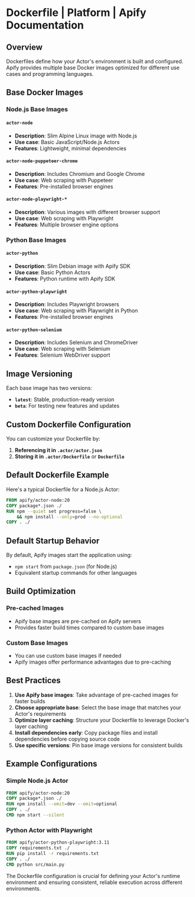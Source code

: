 # Dockerfile | Platform | Apify Documentation

## Overview

Dockerfiles define how your Actor's environment is built and configured. Apify provides multiple base Docker images optimized for different use cases and programming languages.

## Base Docker Images

### Node.js Base Images

#### `actor-node`
- **Description**: Slim Alpine Linux image with Node.js
- **Use case**: Basic JavaScript/Node.js Actors
- **Features**: Lightweight, minimal dependencies

#### `actor-node-puppeteer-chrome`
- **Description**: Includes Chromium and Google Chrome
- **Use case**: Web scraping with Puppeteer
- **Features**: Pre-installed browser engines

#### `actor-node-playwright-*`
- **Description**: Various images with different browser support
- **Use case**: Web scraping with Playwright
- **Features**: Multiple browser engine options

### Python Base Images

#### `actor-python`
- **Description**: Slim Debian image with Apify SDK
- **Use case**: Basic Python Actors
- **Features**: Python runtime with Apify SDK

#### `actor-python-playwright`
- **Description**: Includes Playwright browsers
- **Use case**: Web scraping with Playwright in Python
- **Features**: Pre-installed browser engines

#### `actor-python-selenium`
- **Description**: Includes Selenium and ChromeDriver
- **Use case**: Web scraping with Selenium
- **Features**: Selenium WebDriver support

## Image Versioning

Each base image has two versions:

- **`latest`**: Stable, production-ready version
- **`beta`**: For testing new features and updates

## Custom Dockerfile Configuration

You can customize your Dockerfile by:

1. **Referencing it in `.actor/actor.json`**
2. **Storing it in `.actor/Dockerfile`** or **`Dockerfile`**

## Default Dockerfile Example

Here's a typical Dockerfile for a Node.js Actor:

```dockerfile
FROM apify/actor-node:20
COPY package*.json ./
RUN npm --quiet set progress=false \
    && npm install --only=prod --no-optional
COPY . ./
```

## Default Startup Behavior

By default, Apify images start the application using:
- `npm start` from `package.json` (for Node.js)
- Equivalent startup commands for other languages

## Build Optimization

### Pre-cached Images
- Apify base images are pre-cached on Apify servers
- Provides faster build times compared to custom base images

### Custom Base Images
- You can use custom base images if needed
- Apify images offer performance advantages due to pre-caching

## Best Practices

1. **Use Apify base images**: Take advantage of pre-cached images for faster builds
2. **Choose appropriate base**: Select the base image that matches your Actor's requirements
3. **Optimize layer caching**: Structure your Dockerfile to leverage Docker's layer caching
4. **Install dependencies early**: Copy package files and install dependencies before copying source code
5. **Use specific versions**: Pin base image versions for consistent builds

## Example Configurations

### Simple Node.js Actor
```dockerfile
FROM apify/actor-node:20
COPY package*.json ./
RUN npm install --omit=dev --omit=optional
COPY . ./
CMD npm start --silent
```

### Python Actor with Playwright
```dockerfile
FROM apify/actor-python-playwright:3.11
COPY requirements.txt ./
RUN pip install -r requirements.txt
COPY . ./
CMD python src/main.py
```

The Dockerfile configuration is crucial for defining your Actor's runtime environment and ensuring consistent, reliable execution across different environments.